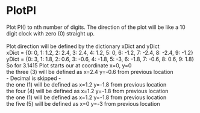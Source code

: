 # PlotPI
Plot PI() to nth number of digits.  The direction of the plot will be like a 10 digit clock with zero (0) straight up.
<br>
<br>Plot direction will be defined by the dictionary xDict and yDict
<br>xDict = {0: 0, 1: 1.2, 2: 2.4, 3: 2.4, 4: 1.2, 5: 0, 6: -1.2, 7: -2.4, 8: -2.4, 9: -1.2}
<br>yDict = {0: 3, 1: 1.8, 2: 0.6, 3: -0.6, 4: -1.8, 5: -3, 6: -1.8, 7: -0.6, 8: 0.6, 9: 1.8}
<br>
So for 3.1415
  Plot starts our at coordinate x=0, y=0<br>
  the three (3) will be defined as x=2.4 y=-0.6 from previous location<br>
      - Decimal is skipped -<br>
  the one (1) will be defined as x=1.2 y=-1.8 from previous location<br>
  the four (4) will be defined as x=1.2 y=-1.8 from previous location<br>
  the one (1) will be defined as x=1.2 y=-1.8 from previous location<br>
  the five (5) will be defined as x=0 y=-3 from previous location<br>
